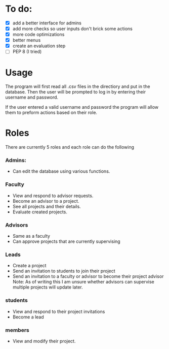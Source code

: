 # To do:
- [x] add a better interface for admins
- [x] add more checks so user inputs don't brick some actions
- [x] more code optimizations
- [x] better menus
- [x] create an evaluation step
- [ ] PEP 8 (I tried)

# Usage
The program will first read all .csv files in the directiory and put in 
the database.
Then the user will be prompted to log in by
entering their username and password.

If the user entered a valid username and password the program will allow them
to preform actions based on their role.

# Roles
There are currently 5 roles and each role can do the following

### Admins:

- Can edit the database using various functions.


### Faculty

- View and respond to advisor requests.
- Become an advisor to a project.
- See all projects and their details.
- Evaluate created projects.
### Advisors

- Same as a faculty
- Can approve projects that are currently supervising

### Leads

- Create a project
- Send an invitation to students to join their project
- Send an invitation to a faculty or advisor to become their project advisor
Note: As of writing this I am unsure whether advisors can supervise multiple
projects will update later.

### students

- View and respond to their project invitations
- Become a lead

### members

- View and modify their project.



